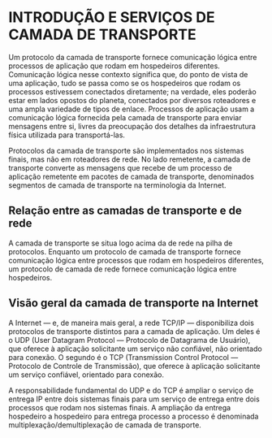 # INTRODUÇÃO E SERVIÇOS DE CAMADA DE TRANSPORTE

Um protocolo da camada de transporte fornece comunicação lógica entre processos de aplicação que rodam em hospedeiros diferentes. Comunicação lógica nesse contexto significa que, do ponto de vista de uma aplicação, tudo se passa como se os hospedeiros que rodam os processos estivessem conectados diretamente; na verdade, eles poderão estar em lados opostos do planeta, conectados por diversos roteadores e uma ampla variedade de tipos de enlace. Processos de aplicação usam a comunicação lógica fornecida pela camada de transporte para enviar mensagens entre si, livres da preocupação dos detalhes da infraestrutura física utilizada para transportá-las.

Protocolos da camada de transporte são implementados nos sistemas finais, mas não em roteadores de rede. No lado remetente, a camada de transporte converte as mensagens que recebe de um processo de aplicação remetente em pacotes de camada de transporte, denominados segmentos de camada de transporte na terminologia da Internet.

## Relação entre as camadas de transporte e de rede

A camada de transporte se situa logo acima da de rede na pilha de protocolos. Enquanto um protocolo de camada de transporte fornece comunicação lógica entre processos que rodam em hospedeiros diferentes, um protocolo de camada de rede fornece comunicação lógica entre hospedeiros.

## Visão geral da camada de transporte na Internet

A Internet — e, de maneira mais geral, a rede TCP/IP — disponibiliza dois protocolos de transporte distintos para a camada de aplicação. Um deles é o UDP (User Datagram Protocol — Protocolo de Datagrama de Usuário), que oferece à aplicação solicitante um serviço não confiável, não orientado para conexão. O segundo é o TCP (Transmission Control Protocol — Protocolo de Controle de Transmissão), que oferece à aplicação solicitante um serviço confiável, orientado para conexão.

A responsabilidade fundamental do UDP e do TCP é ampliar o serviço de entrega IP entre dois sistemas finais para um serviço de entrega entre dois processos que rodam nos sistemas finais. A ampliação da entrega hospedeiro a hospedeiro para entrega processo a processo é denominada multiplexação/demultiplexação de camada de transporte.
